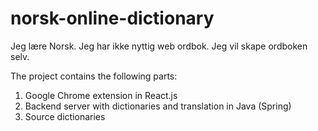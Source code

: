 # norsk-online-dictionary

Jeg lære Norsk. Jeg har ikke nyttig web ordbok. Jeg vil skape ordboken selv.

The project contains the following parts:

1. Google Chrome extension in React.js
2. Backend server with dictionaries and translation in Java (Spring)
3. Source dictionaries
